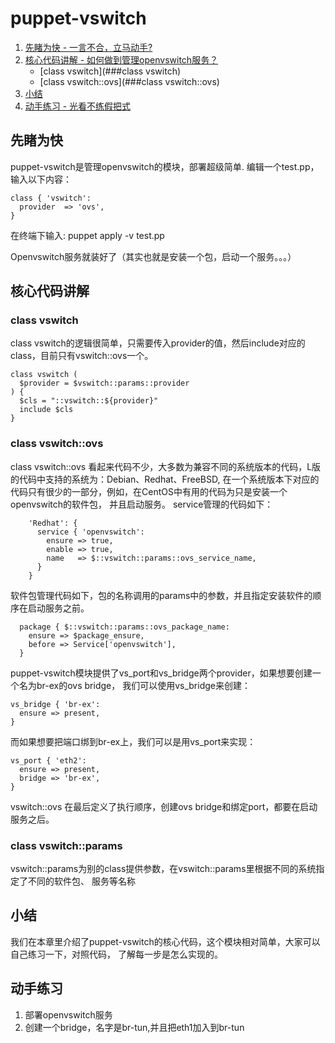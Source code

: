 # puppet-vswitch
1. [先睹为快 - 一言不合，立马动手?](#先睹为快)
2. [核心代码讲解 - 如何做到管理openvswitch服务？](#核心代码讲解)
    - [class vswitch](###class vswitch)
    - [class vswitch::ovs](###class vswitch::ovs)
3. [小结](##小结)
4. [动手练习 - 光看不练假把式](##动手练习)

## 先睹为快
puppet-vswitch是管理openvswitch的模块，部署超级简单.
编辑一个test.pp，输入以下内容：
```
class { 'vswitch':
  provider  => 'ovs',
}
```
在终端下输入:
puppet apply -v test.pp

Openvswitch服务就装好了（其实也就是安装一个包，启动一个服务。。。）

## 核心代码讲解
### class vswitch
class vswitch的逻辑很简单，只需要传入provider的值，然后include对应的class，目前只有vswitch::ovs一个。
```
class vswitch (
  $provider = $vswitch::params::provider
) {
  $cls = "::vswitch::${provider}"
  include $cls
}
```

### class vswitch::ovs
class vswitch::ovs
看起来代码不少，大多数为兼容不同的系统版本的代码，L版的代码中支持的系统为：Debian、Redhat、FreeBSD,
在一个系统版本下对应的代码只有很少的一部分，例如，在CentOS中有用的代码为只是安装一个openvswitch的软件包，
并且启动服务。
service管理的代码如下：
```
    'Redhat': {
      service { 'openvswitch':
        ensure => true,
        enable => true,
        name   => $::vswitch::params::ovs_service_name,
      }
    }
```
软件包管理代码如下，包的名称调用的params中的参数，并且指定安装软件的顺序在启动服务之前。
```
  package { $::vswitch::params::ovs_package_name:
    ensure => $package_ensure,
    before => Service['openvswitch'],
  }
```
puppet-vswitch模块提供了vs_port和vs_bridge两个provider，如果想要创建一个名为br-ex的ovs bridge，
我们可以使用vs_bridge来创建：
```
vs_bridge { 'br-ex':
  ensure => present,
}
```
而如果想要把端口绑到br-ex上，我们可以是用vs_port来实现：
```
vs_port { 'eth2':
  ensure => present,
  bridge => 'br-ex',
}
```
vswitch::ovs 在最后定义了执行顺序，创建ovs bridge和绑定port，都要在启动服务之后。

### class vswitch::params
vswitch::params为别的class提供参数，在vswitch::params里根据不同的系统指定了不同的软件包、
服务等名称

## 小结
我们在本章里介绍了puppet-vswitch的核心代码，这个模块相对简单，大家可以自己练习一下，对照代码，
了解每一步是怎么实现的。

## 动手练习
1. 部署openvswitch服务
2. 创建一个bridge，名字是br-tun,并且把eth1加入到br-tun
